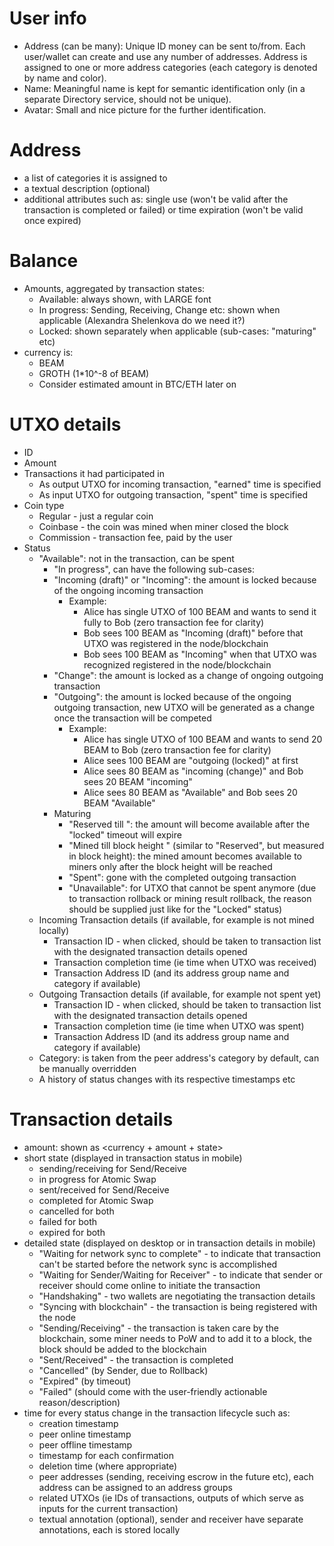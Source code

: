 # User info
* Address (can be many): Unique ID money can be sent to/from. Each user/wallet can create and use any number of addresses. Address is assigned to one or more address categories (each category is denoted by name and color).
* Name: Meaningful name is kept for semantic identification only (in a separate Directory service, should not be unique).
* Avatar: Small and nice picture for the further identification.

# Address
* a list of categories it is assigned to
* a textual description (optional)
* additional attributes such as: single use (won't be valid after the transaction is completed or failed) or time expiration (won't be valid once expired)

# Balance
* Amounts, aggregated by transaction states:
    * Available: always shown, with LARGE font
    * In progress: Sending, Receiving, Change etc: shown when applicable (Alexandra Shelenkova do we need it?)
    * Locked: shown separately when applicable (sub-cases: "maturing" etc)
* currency is:
    * BEAM
    * GROTH (1*10^-8 of BEAM)
    * Consider estimated amount in BTC/ETH later on

# UTXO details
* ID
* Amount
* Transactions it had participated in
    * As output UTXO for incoming transaction, "earned" time is specified
    * As input UTXO for outgoing transaction, "spent" time is specified
* Coin type
    * Regular - just a regular coin
    * Coinbase - the coin was mined when miner closed the block
    * Commission - transaction fee, paid by the user
* Status
    * "Available": not in the transaction, can be spent
        * "In progress", can have the following sub-cases:
        * "Incoming (draft)" or "Incoming": the amount is locked because of the ongoing incoming transaction
            * Example:
                * Alice has single UTXO of 100 BEAM and wants to send it fully to Bob (zero transaction fee for clarity)
                * Bob sees 100 BEAM as "Incoming (draft)" before that UTXO was registered in the node/blockchain 
                * Bob sees 100 BEAM as "Incoming" when that UTXO was recognized registered in the node/blockchain
        * "Change": the amount is locked as a change of ongoing outgoing transaction
        * "Outgoing": the amount is locked because of the ongoing outgoing transaction, new UTXO will be generated as a change once the transaction will be competed
            * Example:
                * Alice has single UTXO of 100 BEAM and wants to send 20 BEAM to Bob (zero transaction fee for clarity)
                * Alice sees 100 BEAM are "outgoing (locked)" at first
                * Alice sees 80 BEAM as "incoming (change)" and Bob sees 20 BEAM "incoming"
                * Alice sees 80 BEAM as "Available" and Bob sees 20 BEAM "Available"
        * Maturing
            * "Reserved till <time>": the amount will become available after the "locked" timeout will expire
            * "Mined till block height <height>" (similar to "Reserved", but measured in block height): the mined amount becomes available to miners only after the block height will be reached
            * "Spent": gone with the completed outgoing transaction
            * "Unavailable": for UTXO that cannot be spent anymore (due to transaction rollback or mining result rollback, the reason should be supplied just like for the "Locked" status)
    * Incoming Transaction details (if available, for example is not mined locally)
        * Transaction ID - when clicked, should be taken to transaction list with the designated transaction details opened
        * Transaction completion time (ie time when UTXO was received)
        * Transaction Address ID (and its address group name and category if available)
    * Outgoing Transaction details (if available, for example not spent yet)
        * Transaction ID - when clicked, should be taken to transaction list with the designated transaction details opened
        * Transaction completion time (ie time when UTXO was spent)
        * Transaction Address ID (and its address group name and category if available)
    * Category: is taken from the peer address's category by default, can be manually overridden 
    * A history of status changes with its respective timestamps etc

# Transaction details
* amount: shown as <currency + amount + state>
* short state (displayed in transaction status in mobile)
    * sending/receiving for Send/Receive
    * in progress for Atomic Swap
    * sent/received for Send/Receive
    * completed for Atomic Swap
    * cancelled for both
    * failed for both
    * expired for both
* detailed state (displayed on desktop or in transaction details in mobile)
    * "Waiting for network sync to complete" - to indicate that transaction can't be started before the network sync is accomplished
    * "Waiting for Sender/Waiting for Receiver" - to indicate that sender or receiver should come online to initiate the transaction
    * "Handshaking" - two wallets are negotiating the transaction details
    * "Syncing with blockchain" - the transaction is being registered with the node
    * "Sending/Receiving" - the transaction is taken care by the blockchain, some miner needs to PoW and to add it to a block, the block should be added to the blockchain
    * "Sent/Received" - the transaction is completed
    * "Cancelled" (by Sender, due to Rollback)
    * "Expired" (by timeout)
    * "Failed" (should come with the user-friendly actionable reason/description)
* time for every status change in the transaction lifecycle such as:
    * creation timestamp
    * peer online timestamp
    * peer offline timestamp
    * timestamp for each confirmation
    * deletion time (where appropriate)
    * peer addresses (sending, receiving escrow in the future etc), each address can be assigned to an address groups
    * related UTXOs (ie IDs of transactions, outputs of which serve as inputs for the current transaction)
    * textual annotation (optional), sender and receiver have separate annotations, each is stored locally



